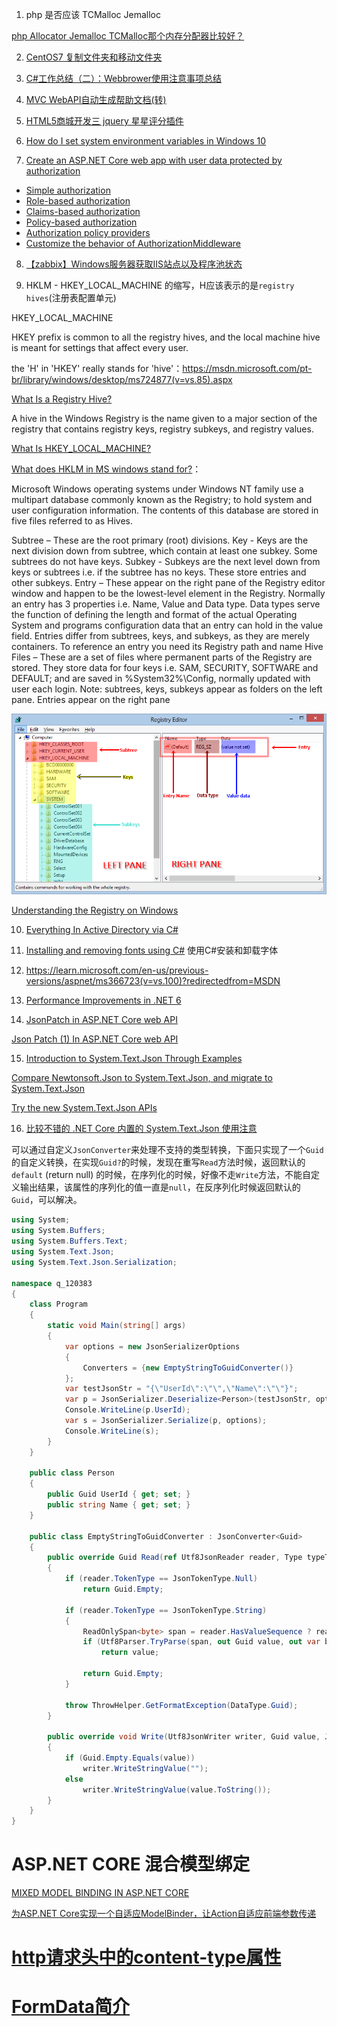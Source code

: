 

1. php 是否应该 TCMalloc Jemalloc

[php Allocator Jemalloc TCMalloc那个内存分配器比较好？](https://www.cnblogs.com/zdz8207/p/php-Allocator.html)


2. [CentOS7 复制文件夹和移动文件夹](https://blog.csdn.net/haopeng7816/article/details/83960155)


3. [C#工作总结（二）：Webbrower使用注意事项总结](https://blog.csdn.net/ZslLoveMiwa/article/details/80616399)

4. [MVC WebAPI自动生成帮助文档(转)](https://www.cnblogs.com/xcsn/p/7798531.html)

5. [HTML5商城开发三 jquery 星星评分插件](https://www.cnblogs.com/xcsn/p/7779269.html)

6. [How do I set system environment variables in Windows 10](http://superuser.com/questions/949560/how-do-i-set-system-environment-variables-in-windows-10)


7. [Create an ASP.NET Core web app with user data protected by authorization](https://learn.microsoft.com/en-us/aspnet/core/security/authorization/secure-data?view=aspnetcore-7.0)

- [Simple authorization](https://learn.microsoft.com/en-us/aspnet/core/security/authorization/simple?view=aspnetcore-7.0)
- [Role-based authorization](https://learn.microsoft.com/en-us/aspnet/core/security/authorization/roles?view=aspnetcore-7.0)
- [Claims-based authorization](https://learn.microsoft.com/en-us/aspnet/core/security/authorization/claims?view=aspnetcore-7.0)
- [Policy-based authorization](https://learn.microsoft.com/en-us/aspnet/core/security/authorization/policies?view=aspnetcore-7.0)
- [Authorization policy providers](https://learn.microsoft.com/en-us/aspnet/core/security/authorization/iauthorizationpolicyprovider?view=aspnetcore-7.0)
- [Customize the behavior of AuthorizationMiddleware](https://learn.microsoft.com/en-us/aspnet/core/security/authorization/customizingauthorizationmiddlewareresponse?view=aspnetcore-7.0)


8. [【zabbix】Windows服务器获取IIS站点以及程序池状态](https://blog.csdn.net/enweitech/article/details/78805276)


9. HKLM - HKEY_LOCAL_MACHINE 的缩写，H应该表示的是`registry hives`(注册表配置单元)

HKEY_LOCAL_MACHINE

HKEY prefix is common to all the registry hives, and the local machine hive is meant for settings that affect every user.

the 'H' in 'HKEY' really stands for 'hive'：https://msdn.microsoft.com/pt-br/library/windows/desktop/ms724877(v=vs.85).aspx

[What Is a Registry Hive?](https://www.lifewire.com/what-is-a-registry-hive-2625986)

A hive in the Windows Registry is the name given to a major section of the registry that contains registry keys, registry subkeys, and registry values.

[What Is HKEY_LOCAL_MACHINE?](https://www.lifewire.com/hkey-local-machine-2625902)

[What does HKLM in MS windows stand for?](https://stackoverflow.com/questions/2185123/what-does-hklm-in-ms-windows-stand-for)：

Microsoft Windows operating systems under Windows NT family use a multipart database commonly known as the Registry; to hold system and user configuration information. The contents of this database are stored in five files referred to as Hives.

Subtree – These are the root primary (root) divisions.
Key - Keys are the next division down from subtree, which contain at least one subkey. Some subtrees do not have keys.
Subkey - Subkeys are the next level down from keys or subtrees i.e. if the subtree has no keys. These store entries and other subkeys.
Entry – These appear on the right pane of the Registry editor window and happen to be the lowest-level element in the Registry. Normally an entry has 3 properties i.e. Name, Value and Data type. Data types serve the function of defining the length and format of the actual Operating System and programs configuration data that an entry can hold in the value field. Entries differ from subtrees, keys, and subkeys, as they are merely containers. To reference an entry you need its Registry path and name
Hive Files – These are a set of files where permanent parts of the Registry are stored. They store data for four keys i.e. SAM, SECURITY, SOFTWARE and DEFAULT; and are saved in %System32%\Config, normally updated with user each login.
Note: subtrees, keys, subkeys appear as folders on the left pane. Entries appear on the right pane

![](img/20230222104924.png)  

[Understanding the Registry on Windows](https://kb.uconn.edu/space/IKB/10737647782/Understanding+the+Registry+on+Windows)


10. [Everything In Active Directory via C#](https://daoudisamir.com/everything-in-active-directory-via-c/)

11. [Installing and removing fonts using C#](https://daoudisamir.com/installing-and-removing-fonts-using-c/) 使用C#安装和卸载字体

12. https://learn.microsoft.com/en-us/previous-versions/aspnet/ms366723(v=vs.100)?redirectedfrom=MSDN

13. [Performance Improvements in .NET 6](https://devblogs.microsoft.com/dotnet/performance-improvements-in-net-6/)

14. [JsonPatch in ASP.NET Core web API](https://learn.microsoft.com/en-us/aspnet/core/web-api/jsonpatch?view=aspnetcore-6.0)

[Json Patch (1) In ASP.NET Core web API](https://www.c-sharpcorner.com/article/json-patch-in-asp-net-core-web-api/)

15. [Introduction to System.Text.Json Through Examples](https://code-maze.com/introduction-system-text-json-examples/)

[Compare Newtonsoft.Json to System.Text.Json, and migrate to System.Text.Json](https://learn.microsoft.com/en-us/dotnet/standard/serialization/system-text-json/migrate-from-newtonsoft?pivots=dotnet-7-0)

[Try the new System.Text.Json APIs](https://devblogs.microsoft.com/dotnet/try-the-new-system-text-json-apis/)

16. [比较不错的 .NET Core 内置的 System.Text.Json 使用注意](https://blog.csdn.net/wulex/article/details/118931531)

可以通过自定义`JsonConverter`来处理不支持的类型转换，下面只实现了一个`Guid`的自定义转换，在实现`Guid?`的时候，发现在重写`Read`方法时候，返回默认的`default` (return null) 的时候，在序列化的时候，好像不走`Write`方法，不能自定义输出结果，该属性的序列化的值一直是`null`，在反序列化时候返回默认的`Guid`，可以解决。

```csharp
using System;
using System.Buffers;
using System.Buffers.Text;
using System.Text.Json;
using System.Text.Json.Serialization;

namespace q_120383
{
    class Program
    {
        static void Main(string[] args)
        {
            var options = new JsonSerializerOptions
            {
                Converters = {new EmptyStringToGuidConverter()}
            };
            var testJsonStr = "{\"UserId\":\"\",\"Name\":\"\"}";
            var p = JsonSerializer.Deserialize<Person>(testJsonStr, options);
            Console.WriteLine(p.UserId);
            var s = JsonSerializer.Serialize(p, options);
            Console.WriteLine(s);
        }
    }

    public class Person
    {
        public Guid UserId { get; set; }
        public string Name { get; set; }
    }

    public class EmptyStringToGuidConverter : JsonConverter<Guid>
    {
        public override Guid Read(ref Utf8JsonReader reader, Type typeToConvert, JsonSerializerOptions options)
        {
            if (reader.TokenType == JsonTokenType.Null)
                return Guid.Empty;

            if (reader.TokenType == JsonTokenType.String)
            {
                ReadOnlySpan<byte> span = reader.HasValueSequence ? reader.ValueSequence.ToArray() : reader.ValueSpan;
                if (Utf8Parser.TryParse(span, out Guid value, out var bytesConsumed) && span.Length == bytesConsumed)
                    return value;

                return Guid.Empty;
            }

            throw ThrowHelper.GetFormatException(DataType.Guid);
        }

        public override void Write(Utf8JsonWriter writer, Guid value, JsonSerializerOptions options)
        {
            if (Guid.Empty.Equals(value))
                writer.WriteStringValue("");
            else
                writer.WriteStringValue(value.ToString());
        }
    }
}
```

# ASP.NET CORE 混合模型绑定

[MIXED MODEL BINDING IN ASP.NET CORE](https://www.seeleycoder.com/blog/mixed-model-binding-aspnetcore/)

[为ASP.NET Core实现一个自适应ModelBinder，让Action自适应前端参数传递](https://zhuanlan.zhihu.com/p/479279085)

# [http请求头中的content-type属性](https://www.cnblogs.com/yanggb/p/11684494.html)

# [FormData简介](https://zhuanlan.zhihu.com/p/111480177)